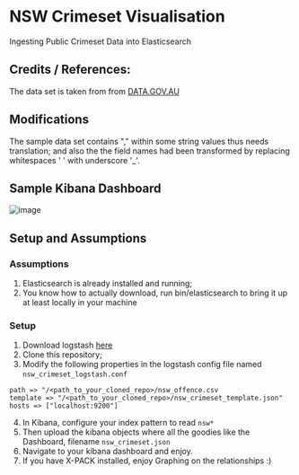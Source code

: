 # NSW Crimeset Visualisation
Ingesting Public Crimeset Data into Elasticsearch

## Credits / References:
The data set is taken from from [DATA.GOV.AU](http://data.gov.au/storage/f/2013-09-12T23%3A32%3A36.918Z/rci-offencebymonth.csv)

## Modifications
The sample data set contains "," within some string values thus needs translation; and also the the field names had been transformed by replacing whitespaces ' ' with underscore '_'.

## Sample Kibana Dashboard
![image](https://cloud.githubusercontent.com/assets/8389292/24992531/37ef993a-2065-11e7-90e3-9f1a6961f8c6.png)

## Setup and Assumptions
### Assumptions
1. Elasticsearch is already installed and running;
2. You know how to actually download, run bin/elasticsearch to bring it up at least locally in your machine

### Setup
1. Download logstash [here](https://www.elastic.co/downloads/logstash)
2. Clone this repository;
3. Modify the following properties in the logstash config file named `nsw_crimeset_logstash.conf`
```
path => "/<path_to_your_cloned_repo>/nsw_offence.csv  
template => "/<path_to_your_cloned_repo>/nsw_crimeset_template.json"  
hosts => ["localhost:9200"]
```
4. In Kibana, configure your index pattern to read `nsw*`
5. Then upload the kibana objects where all the goodies like the Dashboard, filename `nsw_crimeset.json`
6. Navigate to your kibana dashboard and enjoy.
7. If you have X-PACK installed, enjoy Graphing on the relationships :)
